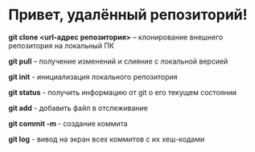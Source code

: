 # Привет, удалённый репозиторий!

 **git clone <url-адрес репозитория>** – клонирование внешнего репозитория на  локальный ПК

 **git pull** – получение изменений и слияние с локальной версией

 **git init** - инициализация локального репозитория

**git status** - получить информацию от git о его текущем состоянии

**git add** - добавить файл в отслеживание

**git commit -m <messade>** - создание коммита

**git log** - вивод на экран всех коммитов с их хеш-кодами